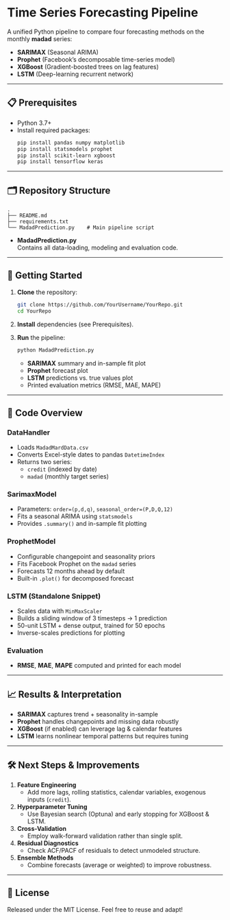# Time Series Forecasting Pipeline

A unified Python pipeline to compare four forecasting methods on the monthly **madad** series:

- **SARIMAX** (Seasonal ARIMA)  
- **Prophet** (Facebook’s decomposable time-series model)  
- **XGBoost** (Gradient-boosted trees on lag features)  
- **LSTM** (Deep-learning recurrent network)

---

## 📋 Prerequisites

- Python 3.7+  
- Install required packages:
  ```bash
  pip install pandas numpy matplotlib
  pip install statsmodels prophet
  pip install scikit-learn xgboost
  pip install tensorflow keras
  ```

---

## 🗂 Repository Structure

```
.
├── README.md
├── requirements.txt
└── MadadPrediction.py    # Main pipeline script
```

- **MadadPrediction.py**  
  Contains all data-loading, modeling and evaluation code.

---

## 🚀 Getting Started

1. **Clone** the repository:
   ```bash
   git clone https://github.com/YourUsername/YourRepo.git
   cd YourRepo
   ```

2. **Install** dependencies (see Prerequisites).

3. **Run** the pipeline:
   ```bash
   python MadadPrediction.py
   ```
   - **SARIMAX** summary and in-sample fit plot  
   - **Prophet** forecast plot  
   - **LSTM** predictions vs. true values plot  
   - Printed evaluation metrics (RMSE, MAE, MAPE)

---

## 🔧 Code Overview

### DataHandler  
- Loads `MadadMardData.csv`  
- Converts Excel-style dates to pandas `DatetimeIndex`  
- Returns two series:  
  - `credit` (indexed by date)  
  - `madad` (monthly target series)

### SarimaxModel  
- Parameters: `order=(p,d,q)`, `seasonal_order=(P,D,Q,12)`  
- Fits a seasonal ARIMA using `statsmodels`  
- Provides `.summary()` and in-sample fit plotting  

### ProphetModel  
- Configurable changepoint and seasonality priors  
- Fits Facebook Prophet on the `madad` series  
- Forecasts 12 months ahead by default  
- Built-in `.plot()` for decomposed forecast

### LSTM (Standalone Snippet)  
- Scales data with `MinMaxScaler`  
- Builds a sliding window of 3 timesteps → 1 prediction  
- 50-unit LSTM + dense output, trained for 50 epochs  
- Inverse-scales predictions for plotting  

### Evaluation  
- **RMSE**, **MAE**, **MAPE** computed and printed for each model  

---

## 📈 Results & Interpretation

- **SARIMAX** captures trend + seasonality in-sample  
- **Prophet** handles changepoints and missing data robustly  
- **XGBoost** (if enabled) can leverage lag & calendar features  
- **LSTM** learns nonlinear temporal patterns but requires tuning  

---

## 🛠 Next Steps & Improvements

1. **Feature Engineering**  
   - Add more lags, rolling statistics, calendar variables, exogenous inputs (`credit`).  
2. **Hyperparameter Tuning**  
   - Use Bayesian search (Optuna) and early stopping for XGBoost & LSTM.  
3. **Cross-Validation**  
   - Employ walk-forward validation rather than single split.  
4. **Residual Diagnostics**  
   - Check ACF/PACF of residuals to detect unmodeled structure.  
5. **Ensemble Methods**  
   - Combine forecasts (average or weighted) to improve robustness.

---

## 📜 License

Released under the MIT License. Feel free to reuse and adapt!
